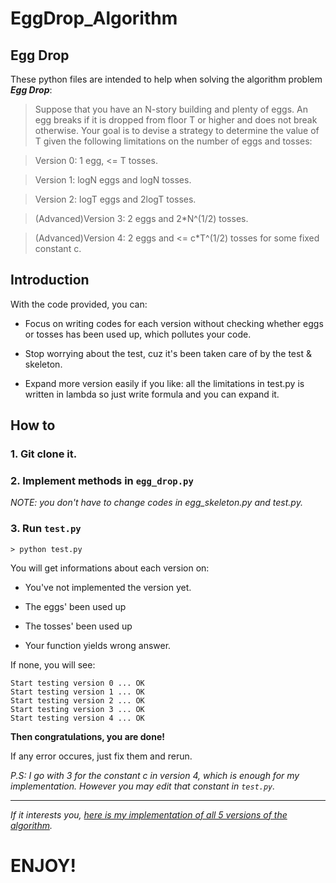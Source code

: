 # EggDrop_Algorithm

## Egg Drop

These python files are intended to help when solving the algorithm problem ***Egg Drop***:

> Suppose that you have an N-story building and plenty of eggs.
  An egg breaks if it is dropped from floor T or higher and does not break otherwise.
  Your goal is to devise a strategy to determine the value of T given the following
  limitations on the number of eggs and tosses:
  
> Version 0: 1 egg, <= T tosses.

> Version 1: logN eggs and logN tosses.

> Version 2: logT eggs and 2logT tosses.

> (Advanced)Version 3: 2 eggs and 2*N^(1/2) tosses.

> (Advanced)Version 4: 2 eggs and <= c*T^(1/2) tosses for some fixed constant c.


## Introduction

With the code provided, you can:

- Focus on writing codes for each version without checking whether eggs or tosses has been used up, which pollutes your code.

- Stop worrying about the test, cuz it's been taken care of by the test & skeleton.

- Expand more version easily if you like: all the limitations in test.py is written in lambda so just write formula and you can expand it.


## How to

### 1. Git clone it.

### 2. Implement methods in `egg_drop.py`

*NOTE: you don't have to change codes in egg_skeleton.py and test.py.*

### 3. Run `test.py`

```
> python test.py
```

You will get informations about each version on:

- You've not implemented the version yet.

- The eggs' been used up

- The tosses' been used up

- Your function yields wrong answer.

If none, you will see:

```
Start testing version 0 ... OK
Start testing version 1 ... OK
Start testing version 2 ... OK
Start testing version 3 ... OK
Start testing version 4 ... OK
```
**Then congratulations, you are done!**

If any error occures, just fix them and rerun.

*P.S: I go with 3 for the constant *c* in version 4, which is enough for my implementation. 
However you may edit that constant in `test.py`.*

---

*If it interests you, [here is my implementation of all 5 versions of the algorithm]("").*

# ENJOY! #
